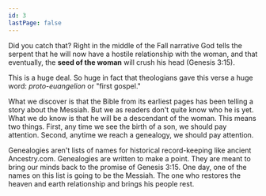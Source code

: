 ```yaml
---
id: 3
lastPage: false
---
```


Did you catch that? Right in the middle of the Fall narrative God tells the serpent that he will now have a hostile relationship with the woman, and that eventually, the **seed of the woman** will crush his head (Genesis 3:15).

This is a huge deal. So huge in fact that theologians gave this verse a huge word: _proto-euangelion_ or "first gospel."

What we discover is that the Bible from its earliest pages has been telling a story about the Messiah. But we as readers don't quite know who he is yet. What we do know is that he will be a descendant of the woman. This means two things. First, any time we see the birth of a son, we should pay attention. Second, anytime we reach a genealogy, we should pay attention.

Genealogies aren't lists of names for historical record-keeping like ancient Ancestry.com. Genealogies are written to make a point. They are meant to bring our minds back to the promise of Genesis 3:15. One day, one of the names on this list is going to be the Messiah. The one who restores the heaven and earth relationship and brings his people rest.
